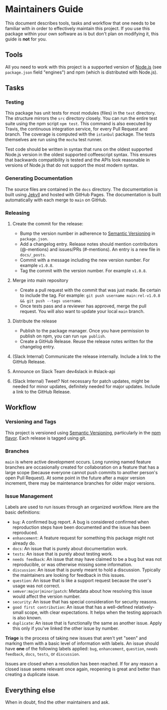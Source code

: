 # Maintainers Guide

This document describes tools, tasks and workflow that one needs to be familiar with in order to effectively maintain
this project. If you use this package within your own software as is but don't plan on modifying it, this guide is
**not** for you.

## Tools

All you need to work with this project is a supported version of [Node.js](https://nodejs.org/en/)
(see `package.json` field "engines") and npm (which is distributed with Node.js).

## Tasks

### Testing

This package has unit tests for most modules (files) in the `test` directory. The structure mirrors the `src` directory closely. You can run the entire test suite using the npm script `npm test`. This command is also executed by Travis, the continuous integration service, for every Pull Request and branch. The coverage is computed with the `istanbul` package. The tests themselves are run using the `mocha` test runner.

Test code should be written in syntax that runs on the oldest supported Node.js version in the oldest supported
coffeescript syntax. This ensures that backwards compatibility is tested and the APIs look reasonable in versions of Node.js that do not support the most modern syntax.

### Generating Documentation

The source files are contained in the `docs` directory.  The documentation is built using [Jekyll](https://jekyllrb.com/) and hosted with GitHub Pages. The documentation is built automatically with each
merge to `main` on GitHub.

### Releasing

1.  Create the commit for the release:
    *  Bump the version number in adherence to [Semantic Versioning](http://semver.org/) in `package.json`.
    *  Add a changelog entry. Release notes should mention contributors (@-mentions) and issues/PRs (#-mentions). An entry is a new file in `docs/_posts`.
    *  Commit with a message including the new version number. For example `v1.0.8`.
    *  Tag the commit with the version number. For example `v1.0.8`.

2.  Merge into main repository
    *  Create a pull request with the commit that was just made. Be certain to include the tag. For
       example: `git push username main:rel-v1.0.8 && git push --tags username`.
    *  Once tests pass and a reviewer has approved, merge the pull request. You will also want to
       update your local `main` branch.

3.  Distribute the release
    *  Publish to the package manager. Once you have permission to publish on npm, you can run `npm publish`.
    *  Create a GitHub Release. Reuse the release notes written for the changelog entry.

4.  (Slack Internal) Communicate the release internally. Include a link to the GitHub Release.

5.  Announce on Slack Team dev4slack in #slack-api

6.  (Slack Internal) Tweet? Not necessary for patch updates, might be needed for minor updates,
    definitely needed for major updates. Include a link to the GitHub Release.

## Workflow

### Versioning and Tags

This project is versioned using [Semantic Versioning](http://semver.org/), particularly in the
[npm flavor](https://docs.npmjs.com/getting-started/semantic-versioning). Each release is tagged
using git.

### Branches

`main` is where active development occurs. Long running named feature branches are occasionally
created for collaboration on a feature that has a large scope (because everyone cannot push commits
to another person's open Pull Request). At some point in the future after a major version increment,
there may be maintenance branches for older major versions.

### Issue Management

Labels are used to run issues through an organized workflow. Here are the basic definitions:

*  `bug`: A confirmed bug report. A bug is considered confirmed when reproduction steps have been
   documented and the issue has been reproduced.
*  `enhancement`: A feature request for something this package might not already do.
*  `docs`: An issue that is purely about documentation work.
*  `tests`: An issue that is purely about testing work.
*  `needs feedback`: An issue that may have claimed to be a bug but was not reproducible, or was otherwise missing some information.
*  `discussion`: An issue that is purely meant to hold a discussion. Typically the maintainers are looking for feedback in this issues.
*  `question`: An issue that is like a support request because the user's usage was not correct.
*  `semver:major|minor|patch`: Metadata about how resolving this issue would affect the version number.
*  `security`: An issue that has special consideration for security reasons.
*  `good first contribution`: An issue that has a well-defined relatively-small scope, with clear expectations. It helps when the testing approach is also known.
*  `duplicate`: An issue that is functionally the same as another issue. Apply this only if you've linked the other issue by number.

**Triage** is the process of taking new issues that aren't yet "seen" and marking them with a basic
level of information with labels. An issue should have **one** of the following labels applied:
`bug`, `enhancement`, `question`, `needs feedback`, `docs`, `tests`, or `discussion`.

Issues are closed when a resolution has been reached. If for any reason a closed issue seems
relevant once again, reopening is great and better than creating a duplicate issue.

## Everything else

When in doubt, find the other maintainers and ask.